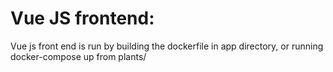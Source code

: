 # Vue JS frontend:

Vue js front end is run by building the dockerfile in app directory, 
or running docker-compose up from plants/